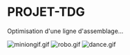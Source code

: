 # PROJET-TDG
Optimisation d'une ligne d'assemblage...

![miniongif.gif](readmeImages/miniongif.gif)
![robo.gif](readmeImages/robo.gif)
![dance.gif](readmeImages/dance.gif)


